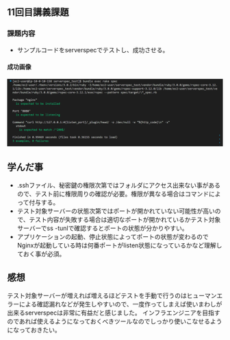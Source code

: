 ## 11回目講義課題
### 課題内容  
- サンプルコードをserverspecでテストし、成功させる。  
#### 成功画像   
![picture 2](images/serverspecOK.png)  

## 学んだ事
- .sshファイル、秘密鍵の権限次第ではフォルダにアクセス出来ない事があるので、テスト前に権限周りの確認が必要。権限が異なる場合はコマンドによって付与する。
- テスト対象サーバーの状態次第ではポートが開かれていない可能性が高いので、テスト内容が失敗する場合は適切なポートが開かれているかテスト対象サーバーでss -tunlで確認するとポートの状態が分かりやすい。
- アプリケーションの起動、停止状態によってポートの状態が変わるのでNginxが起動している時は何番ポートがlisten状態になっているかなど理解しておく事が必須。

## 感想
テスト対象サーバーが増えれば増えるほどテストを手動で行うのはヒューマンエラーによる確認漏れなどが発生しやすいので、一度作ってしまえば使いまわしが出来るserverspecは非常に有益だと感じました。
インフラエンジニアを目指すのであれば使えるようになっておくべきツールなのでしっかり使いこなせるようになっておきたい。
